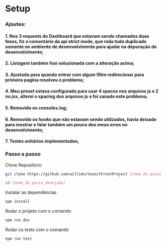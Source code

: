 
# Setup

### Ajsutes:
#### 1. Nos 3 requests do Dashboard que estavam sendo chamados duas fezes, fiz o comentário da api strict mode, que roda tudo duplicado somente no ambiente de desenvolvimento para ajudar na depuração do desenvolvimento;

#### 2. Listagem também fooi solucionada com a alteração acima;
#### 3. Ajustado para quando entrar com algum filtro redirecionar para primeira pagina resolveu o problema;
#### 4. Meu preset estava configurado para usar 4 spaces nos arquivos js e 2 no jsx, alterei o spacing dos arquivos js e foi sanado este problema;
#### 5. Removido os consoles.log;
#### 6. Removido os hooks que não estavam sendo utilizados, havia deixado para mostrar e falar também um pouco dos meus erros no desenvolvimento;
#### 7. Testes unitários implementados;

### Passo a passo
Clone Repositório
```sh
git clone https://github.com/will14n/texoitFrontProject [nome_da_pasta_desejada]
```
```sh
cd [nome_da_pasta_desejada]
```

Instalar as dependências
```sh
npm install
```
Rodar o projeto com o comando
```sh
npm run dev
```

Rodar os tests com o comando
```sh
npm run test
```
